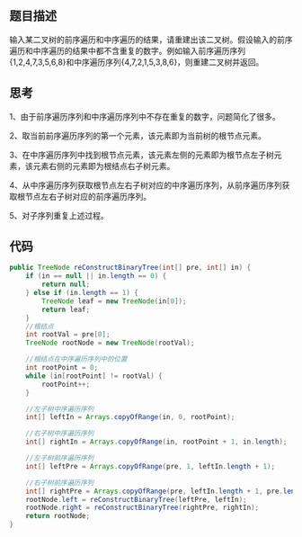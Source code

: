 ## 题目描述

输入某二叉树的前序遍历和中序遍历的结果，请重建出该二叉树。假设输入的前序遍历和中序遍历的结果中都不含重复的数字。例如输入前序遍历序列{1,2,4,7,3,5,6,8}和中序遍历序列{4,7,2,1,5,3,8,6}，则重建二叉树并返回。

## 思考

1、由于前序遍历序列和中序遍历序列中不存在重复的数字，问题简化了很多。

2、取当前前序遍历序列的第一个元素，该元素即为当前树的根节点元素。

3、在中序遍历序列中找到根节点元素，该元素左侧的元素即为根节点左子树元素，该元素右侧的元素即为根结点右子树元素。

4、从中序遍历序列获取根节点左右子树对应的中序遍历序列，从前序遍历序列获取根节点左右子树对应的前序遍历序列。

5、对子序列重复上述过程。

## 代码

```java
public TreeNode reConstructBinaryTree(int[] pre, int[] in) {
    if (in == null || in.length == 0) {
        return null;
    } else if (in.length == 1) {
        TreeNode leaf = new TreeNode(in[0]);
        return leaf;
    }
    //根结点
    int rootVal = pre[0];
    TreeNode rootNode = new TreeNode(rootVal);

    //根结点在中序遍历序列中的位置
    int rootPoint = 0;
    while (in[rootPoint] != rootVal) {
        rootPoint++;
    }

    //左子树中序遍历序列
    int[] leftIn = Arrays.copyOfRange(in, 0, rootPoint);

    //右子树中序遍历序列
    int[] rightIn = Arrays.copyOfRange(in, rootPoint + 1, in.length);

    //左子树前序遍历序列
    int[] leftPre = Arrays.copyOfRange(pre, 1, leftIn.length + 1);

    //右子树前序遍历序列
    int[] rightPre = Arrays.copyOfRange(pre, leftIn.length + 1, pre.length);
    rootNode.left = reConstructBinaryTree(leftPre, leftIn);
    rootNode.right = reConstructBinaryTree(rightPre, rightIn);
    return rootNode;
}
```